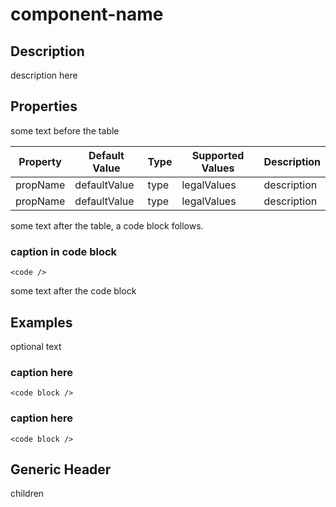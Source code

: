 # component-name 

## Description

description here

## Properties

some text before the table

| Property | Default Value | Type | Supported Values | Description |
| --- | --- | --- | --- | --- |
| propName | defaultValue | type | legalValues | description |
| propName | defaultValue | type | legalValues | description |

some text after the table, a code block follows.

### caption in code block

```
<code />
```

some text after the code block

## Examples

optional text

### caption here

```
<code block />
```
### caption here

```
<code block />
```
## Generic Header

children


